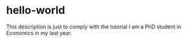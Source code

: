 # hello-world
This description is just to comply with the tutorial
I am a PhD student in Economics in my last year.

